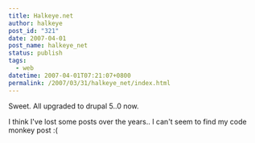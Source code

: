 ```yaml
---
title: Halkeye.net
author: halkeye
post_id: "321"
date: 2007-04-01
post_name: halkeye_net
status: publish
tags:
  - web
datetime: 2007-04-01T07:21:07+0800
permalink: /2007/03/31/halkeye_net/index.html
---
```


Sweet. All upgraded to drupal 5..0 now.




I think I've lost some posts over the years.. I can't seem to find my code monkey post :(